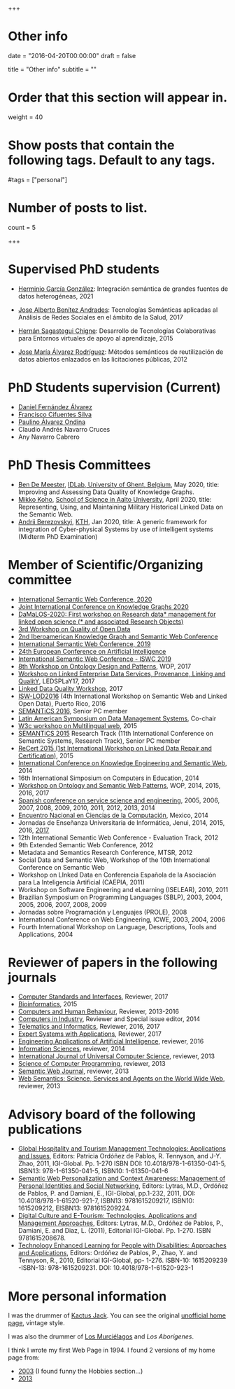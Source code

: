 +++
# Other info

date = "2016-04-20T00:00:00"
draft = false

title = "Other info"
subtitle = ""


# Order that this section will appear in.
weight = 40

# Show posts that contain the following tags. Default to any tags.
#tags = ["personal"]

# Number of posts to list.
count = 5

+++

# Supervised PhD students

- [Herminio García González](http://herminiogarcia.com/): Integración semántica de grandes fuentes de datos heterogéneas, 2021

- [Jose Alberto Benítez Andrades](http://www.jabenitez.com/):
  Tecnologías Semánticas aplicadas al Análisis de Redes Sociales en el ámbito de la Salud, 2017

- [Hernán Sagastegui Chigne](https://www.linkedin.com/in/hernan-sagastegui-chigne-48264025/):
  Desarrollo de Tecnologías Colaborativas para Entornos virtuales de apoyo al aprendizaje,
  2015

- [Jose María Álvarez Rodríguez](http://www.josemalvarez.es/):
  Métodos semánticos de reutilización de datos abiertos enlazados en las licitaciones públicas,
  2012
  
# PhD Students supervision (Current)

- [Daniel Fernández Álvarez](http://danifdez.weso.es/)
- [Francisco Cifuentes Silva](http://www.fcifuentes.cl/)
- [Paulino Álvarez Ondina](https://www.linkedin.com/in/paulinoalvarez/)
- Claudio Andrés Navarro Cruces
- Any Navarro Cabrero

# PhD Thesis Committees

- [Ben De Meester](https://work.de-meester.org/), [IDLab, University of Ghent, Belgium](https://www.ugent.be/ea/idlab/en/), May 2020, title: Improving and Assessing Data Quality of Knowledge Graphs.
- [Mikko Koho](https://www.linkedin.com/in/mikko-koho/), [School of Science in Aalto University](http://cs.aalto.fi/), April 2020, title: Representing, Using, and Maintaining Military Historical Linked Data on the Semantic Web.
- [Andrii Berezovskyi](https://www.kth.se/profile/andriib?l=en), [KTH](https://www.kth.se/en), Jan 2020, title: A generic framework for integration of Cyber-physical Systems by use of intelligent systems (Midterm PhD Examination)

# Member of Scientific/Organizing committee

- [International Semantic Web Conference, 2020](https://iswc2020.semanticweb.org/)
- [Joint International Conference on Knowledge Graphs 2020](https://language-semantic.org/jist-kg-2020/)
- [DaMaLOS-2020: First workshop on Research data* management for linked open science (* and associated Research Objects)](https://zbmed.github.io/damalos/)
- [3rd Workshop on Quality of Open Data](https://bisconf.org/2020/qod/)
- [2nd Iberoamerican Knowledge Graph and Semantic Web Conference](http://www.kgswc.org/)
- [International Semantic Web Conference, 2019](https://iswc2019.semanticweb.org/)
- [24th European Conference on Artificial Intelligence](http://ecai2020.eu/)
- [International Semantic Web Conference - ISWC 2019](http://iswc2019.semanticweb.org/)
- [8th Workshop on Ontology Design and Patterns](http://ontologydesignpatterns.org/wiki/WOP:2017#WOP2017_Chairs), WOP, 2017
- [Workshop on Linked Enterprise Data Services, Provenance, Linking and QualitY](https://informatik2017.de/ws29-ledsplay17/), LEDSPLaY17, 2017
- [Linked Data Quality Workshop](http://ldq.semanticmultimedia.org/), 2017
- [ISW-LOD2016](http://ciep.ing.uaslp.mx/sw-lod/) (4th International Workshop on Semantic Web and Linked Open Data), Puerto Rico, 2016
- [SEMANTiCS 2016](https://2016.semantics.cc/), Senior PC member
- [Latin American Symposium on Data Management Systems](http://www.clei2016.cl/Sim7.html), Co-chair
- [W3c workshop on Multilingual web](https://www.multilingualweb.eu/documents/2015-riga-workshop/2015-riga-cfp), 2015
- [SEMANTiCS 2015](https://2015.semantics.cc/) Research Track (11th International Conference on Semantic Systems, Research Track), Senior PC member
- [ReCert 2015 (1st International Workshop on Linked Data Repair and Certification)](http://recert-ld.github.io/2015/), 2015
- [International Conference on Knowledge Engineering and Semantic Web](http://2014.kesw.ru/), 2014
- 16th International Simposium on Computers in Education, 2014
- [Workshop on Ontology and Semantic Web Patterns](http://ontologydesignpatterns.org/wiki/WOP:2016), WOP, 2014, 2015, 2016, 2017
- [Spanish conference on service science and engineering](www.congresocedi.es/es/jcis), 2005, 2006, 2007, 2008, 2009, 2010, 2011, 2012, 2013, 2014
- [Encuentro Nacional en Ciencias de la Computación](http://enc2014.cicese.mx/index.html), Mexico, 2014
- Jornadas de Enseñanza Universitaria de Informática, Jenui, 2014, 2015, 2016, [2017](http://jenui2017.unex.es/)
- 12th International Semantic Web Conference - Evaluation Track, 2012
- 9th Extended Semantic Web Conference, 2012
- Metadata and Semantics Research Conference, MTSR, 2012
- Social Data and Semantic Web, Workshop of the 10th International Conference on Semantic Web
- Workshop on LInked Data en Conferencia Española de la Asociación para La Inteligencia Artificial (CAEPIA, 2011)
- Workshop on Software Engineering and eLearning (ISELEAR), 2010, 2011
- Brazilian Symposium on Programming Languages (SBLP), 2003, 2004, 2005, 2006, 2007, 2008, 2009
- Jornadas sobre Programación y Lenguajes (PROLE), 2008
- International Conference on Web Engineering, ICWE, 2003, 2004, 2006
- Fourth International Workshop on Language, Descriptions, Tools and Applications, 2004

# Reviewer of papers in the following journals

- [Computer Standards and Interfaces](https://www.journals.elsevier.com/computer-standards-and-interfaces), Reviewer, 2017
- [Bioinformatics](https://academic.oup.com/bioinformatics), 2015
- [Computers and Human Behaviour](https://www.journals.elsevier.com/computers-in-human-behavior), Reviewer, 2013-2016
- [Computers in Industry](https://www.journals.elsevier.com/computers-in-industry), Reviewer and Special issue editor, 2014
- [Telematics and Informatics](https://www.journals.elsevier.com/telematics-and-informatics), Reviewer, 2016, 2017
- [Expert Systems with Applications](https://www.journals.elsevier.com/expert-systems-with-applications), Reviewer, 2017
- [Engineering Applications of Artificial Intelligence](https://www.journals.elsevier.com/engineering-applications-of-artificial-intelligence/), reviewer, 2016
- [Information Sciences](https://www.journals.elsevier.com/information-sciences/), reviewer, 2014
- [International Journal of Universal Computer Science](http://www.jucs.org/), reviewer, 2013
- [Science of Computer Programming](https://www.journals.elsevier.com/science-of-computer-programming/), reviewer, 2013
- [Semantic Web Journal](http://www.semantic-web-journal.net/), reviewer, 2013
- [Web Semantics: Science, Services and Agents on the World Wide Web](http://www.sciencedirect.com/science/journal/15708268), reviewer, 2013

# Advisory board of the following publications

- [Global Hospitality and Tourism Management Technologies: Applications and Issues](https://www.igi-global.com/book/global-hospitality-tourism-management-technologies/51923),
Editors: Patricia Ordóñez de Pablos, R. Tennyson, and J-Y. Zhao, 2011, IGI-Global. Pp. 1-270
ISBN DOI: 10.4018/978-1-61350-041-5, ISBN13: 978-1-61350-041-5, ISBN10: 1-61350-041-6
- [Semantic Web Personalization and Context Awareness: Management of  Personal Identities and Social Networking](https://www.igi-global.com/book/semantic-web-personalization-context-awareness/47405),
Editors: Lytras, M.D., Ordóñez de Pablos, P. and Damiani, E., IGI-Global, pp.1-232, 2011,
DOI: 10.4018/978-1-61520-921-7, ISBN13: 9781615209217, ISBN10: 1615209212, EISBN13: 9781615209224.
- [Digital Culture and E-Tourism: Technologies, Applications and Management Approaches](https://www.igi-global.com/book/digital-culture-tourism/45944),
Editors: Lytras, M.D., Ordóñez de Pablos, P., Damiani, E. and Diaz, L. (2011), Editorial IGI-Global. Pp. 1-270.
ISBN  9781615208678.
- [Technology Enhanced Learning for People with Disabilities: Approaches and Applications](https://www.igi-global.com/book/technology-enhanced-learning-people-disabilities/41739),
Editors: Ordóñez de Pablos, P., Zhao, Y. and Tennyson, R., 2010, Editorial IGI-Global, pp- 1-276.
ISBN-10: 1615209239 -ISBN-13: 978-1615209231. DOI: 10.4018/978-1-61520-923-1

# More personal information

I was the drummer of [Kactus Jack](https://es.wikipedia.org/wiki/Kactus_Jack).
 You can see the original [unofficial home page](Kactus/Welcome.html),
 vintage style.

I was also the drummer of <a href="http://no80s-gruposnacionales.blogspot.com.es/2009/01/los-murcielagos.html">Los Murciélagos</a> and <i>Los Aborígenes</i>.

I think I wrote my first Web Page in 1994. I found 2 versions of my home page from:

- <a href="https://web.archive.org/web/20031029101917/http://www.di.uniovi.es/~labra/">2003</a> (I found funny the Hobbies section...)
- <a href="https://web.archive.org/web/20130616144520/http://di002.edv.uniovi.es/~labra/">2013</a>
